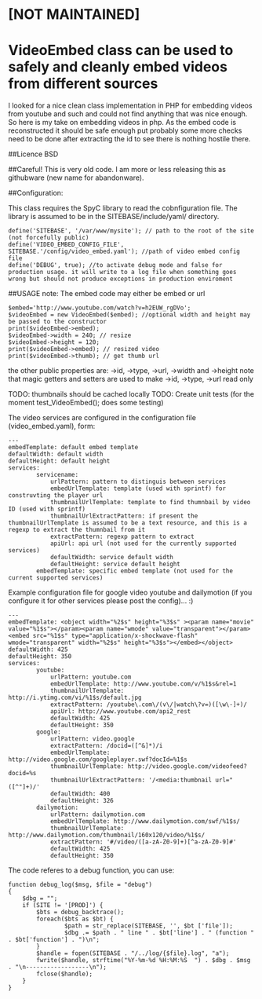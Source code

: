 # [NOT MAINTAINED]

# VideoEmbed class  can be used to safely and cleanly embed videos from different sources

I looked for a nice clean class implementation in PHP for embedding videos from youtube and such and could not find anything that was nice enough. So here is my take on embedding videos in php.
As the embed code is reconstructed it should be safe enough put probably some more checks need to be done after extracting the id to see there is nothing hostile there.

##Licence
BSD

##Careful!
This is very old code. I am more or less releasing this as githubware (new name for abandonware). 

##Configuration:                                                                                                                             

This class requires the SpyC library to read the cobnfiguration file. The library is assumed to be in the SITEBASE/include/yaml/ directory.

	define('SITEBASE', '/var/www/mysite'); // path to the root of the site (not forcefully public)
	define('VIDEO_EMBED_CONFIG_FILE', SITEBASE.'/config/video_embed.yaml'); //path of video embed config file
	define('DEBUG', true); //to activate debug mode and false for production usage. it will write to a log file when something goes wrong but should not produce exceptions in production enviroment


##USAGE
note: The embed code may either be embed or url

    $embed='http://www.youtube.com/watch?v=h2EUW_rgDVo';
    $videoEmbed = new VideoEmbed($embed); //optional width and height may be passed to the constructor
    print($videoEmbed->embed);
    $videoEmbed->width = 240; // resize
    $videoEmbed->height = 120;
    print($videoEmbed->embed); // resized video
    print($videoEmbed->thumb); // get thumb url

the other public properties are: ->id, ->type, ->url, ->width and ->height
note that magic getters and setters are used to make ->id, ->type, ->url read only

TODO: thumbnails should be cached locally
TODO: Create unit tests (for the moment test_VideoEmbed(); does some testing)


The video services are configured in the configuration file (video_embed.yaml), form:


	---
	embedTemplate: default embed template 
	defaultWidth: default width
	defaultHeight: default height
	services:
    		servicename:
        		urlPattern: pattern to distinguis between services
        		embedUrlTemplate: template (used with sprintf) for construvting the player url
        		thumbnailUrlTemplate: template to find thumnbail by video ID (used with sprintf)
        		thumbnailUrlExtractPattern: if present the thumbnailUrlTemplate is assumed to be a text resource, and this is a regexp to extract the thumnbail from it
        		extractPattern: regexp pattern to extract
        		apiUrl: api url (not used for the currently supported services)
        		defaultWidth: service default width
        		defaultHeight: service default height
			embedTemplate: specific embed template (not used for the current supported services)


Example configuration file for google video youtube and dailymotion (if you configure it for other services please post the config)... :)  



	---
	embedTemplate: <object width="%2$s" height="%3$s" ><param name="movie" value="%1$s"></param><param name="wmode" value="transparent"></param><embed src="%1$s" type="application/x-shockwave-flash" wmode="transparent" width="%2$s" height="%3$s"></embed></object>
	defaultWidth: 425
	defaultHeight: 350
	services:
    		youtube:
        		urlPattern: youtube.com
        		embedUrlTemplate: http://www.youtube.com/v/%1$s&rel=1
        		thumbnailUrlTemplate: http://i.ytimg.com/vi/%1$s/default.jpg
        		extractPattern: /youtube\.com\/(v\/|watch\?v=)([\w\-]+)/
        		apiUrl: http://www.youtube.com/api2_rest
        		defaultWidth: 425
        		defaultHeight: 350
    		google:
        		urlPattern: video.google
        		extractPattern: /docid=([^&]*)/i
        		embedUrlTemplate: http://video.google.com/googleplayer.swf?docId=%1$s
        		thumbnailUrlTemplate: http://video.google.com/videofeed?docid=%s
        		thumbnailUrlExtractPattern: '/<media:thumbnail url="([^"]+)/'
        		defaultWidth: 400
        		defaultHeight: 326
    		dailymotion:
        		urlPattern: dailymotion.com
        		embedUrlTemplate: http://www.dailymotion.com/swf/%1$s/
        		thumbnailUrlTemplate: http://www.dailymotion.com/thumbnail/160x120/video/%1$s/
        		extractPattern: '#/video/([a-zA-Z0-9]+)[^a-zA-Z0-9]#'
        		defaultWidth: 425
	        	defaultHeight: 350         



The code referes to a debug function, you can use:

	function debug_log($msg, $file = "debug")
	{
    	$dbg = "";
    	if (SITE != '[PROD]') {
	        $bts = debug_backtrace();
	        foreach($bts as $bt) {
        	    	$path = str_replace(SITEBASE, '', $bt ['file']);
	            	$dbg .= $path . " line " . $bt['line'] . " (function " . $bt['function'] . ")\n";
        	}
        	$handle = fopen(SITEBASE . "/../log/{$file}.log", "a");
        	fwrite($handle, strftime("%Y-%m-%d %H:%M:%S  ") . $dbg . $msg . "\n------------------\n");
        	fclose($handle);
    	}
	}

